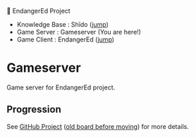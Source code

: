🌱 EndangerEd Project
- Knowledge Base : Shīdo ([jump](https://github.com/endangered-project/shido))
- Game Server : Gameserver (You are here!)
- Game Client : EndangerEd ([jump](https://github.com/endangered-project/EndangerEd))

# Gameserver

Game server for EndangerEd project.

## Progression

See [GitHub Project](https://github.com/orgs/endangered-project/projects/1/) ([old board before moving](https://github.com/users/HelloYeew/projects/8/views/2)) for more details.
